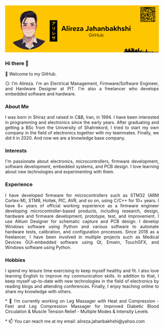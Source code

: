 ![Alireza Jahanbakhshi Banner Image](./Banner.png)
### Hi there 👋
🌺 Welcome to my GitHub.

<p align="justify">
😏 I’m Alireza. I'm an Electrical Management, Firmware/Software Engineer, and Hardware Designer at PIT. I'm also a freelancer who develops embedded software and hardware.
</p>

### About Me
<p align="justify"> 
I was born in Shiraz and raised in C&B, Iran, in 1994. I have been interested in programming and electronics since the early years. After graduating and getting a BSc from the University of Shahrekord, I tried to start my own company in the field of electronics together with my teammates. Finally, we did it in 2020. And now we are a knowledge base company.
</p>


### Interests
<p align="justify"> 
I'm passionate about electronics, microcontrollers, firmware development, software development, embedded systems, and PCB design. I love learning about new technologies and experimenting with them.
</p>


### Experience
<p align="justify"> 
I have developed firmware for microcontrollers such as STM32 (ARM Cortex-M), STM8, Holtek, PIC, AVR, and so on, using C/C++ for 10+ years. I have 8+ years of official working experience as a firmware engineer developing microcontroller-based products, including research, design, hardware and firmware development, prototype, test, and improvement. I use Altium Designer for schematic capture and PCB design. I develop Windows software using Python and various software to automate hardware tests, calibration, and configuration processes. Since 2018 as a freelancer, I have been involved in multiple projects such as Medical Devices GUI-embedded software using Qt, Emwin, TouchGFX, and Windows software using Python.
</p>


### Hobbies
<p align="justify"> 
I spend my leisure time exercising to keep myself healthy and fit. I also love learning English to improve my communication skills. In addition to that, I keep myself up-to-date with new technologies in the field of electronics by reading blogs and attending conferences. Finally, I enjoy teaching online to share my knowledge with others.
</p>


<p align="justify"> 
* 🔭 I’m currently working on Leg Massager with Heat and Compression - Feet and Leg Compression Massager for Improved Diabetic Blood Circulation & Muscle Tension Relief - Multiple Modes & Intensity Levels 
</p>
* 📫 You can reach me at my email: alireza.jahanbakhshi@yahoo.com
<!--
**Alireza-Jahanbakhshi/Alireza-Jahanbakhshi** is a ✨ _special_ ✨ repository because its `README.md` (this file) appears on your GitHub profile.

Here are some ideas to get you started:

- 🔭 I’m currently working on ...
- 🌱 I’m currently learning ...
- 👯 I’m looking to collaborate on ...
- 🤔 I’m looking for help with ...
- 💬 Ask me about ...
- 📫 How to reach me: ...
- 😄 Pronouns: ...
- ⚡ Fun fact: ...
-->

<div id="header" align="center">
  <img src="https://media.giphy.com/media/M9gbBd9nbDrOTu1Mqx/giphy.gif" width="100"/>
</div>

## 💼 Skills

![](https://img.shields.io/badge/Code-EmbeddedSystems-informational?style=flat&logo=raspberrypi&color=A22846)
![](https://img.shields.io/badge/Code-ARM/STM8(Assembly/Register/SPL/LL/HAL)-informational?style=flat&logo=stmicroelectronics&color=03234B)
![](https://img.shields.io/badge/Code-MicroPython-informational?style=flat&logo=micropython&color=2B2728)
![](https://img.shields.io/badge/Code-C-informational?style=flat&logo=c&color=A8B9CC)
![](https://img.shields.io/badge/Code-C++-informational?style=flat&logo=cplusplus&color=00599C)
![](https://img.shields.io/badge/Code-Python-informational?style=flat&logo=Python&color=FFFF00)
![](https://img.shields.io/badge/Code-Keras-informational?style=flat&logo=keras&color=D00000)
![](https://img.shields.io/badge/Code-NumPy-informational?style=flat&logo=numpy&color=013243)
![](https://img.shields.io/badge/Code-TensorFlow-informational?style=flat&logo=tensorflow&color=FF6F00)
![](https://img.shields.io/badge/Code-Pandas-informational?style=flat&logo=pandas&color=150458)
![](https://img.shields.io/badge/Code-ScikitLearn-informational?style=flat&logo=scikitlearn&color=F7931E)
![](https://img.shields.io/badge/Code-Anaconda-informational?style=flat&logo=anaconda&color=44A833)
![](https://img.shields.io/badge/Code-Jupyter-informational?style=flat&logo=jupyter&color=F37626)
![](https://img.shields.io/badge/Code-VisualStudioCode-informational?style=flat&logo=visualstudiocode&color=007ACC)
![](https://img.shields.io/badge/Code-Notepad++-informational?style=flat&logo=notepadplusplus&color=90E59A)
![](https://img.shields.io/badge/Code-LaTex-informational?style=flat&logo=latex&color=008080)
![](https://img.shields.io/badge/Code-Android(Kotlin)-informational?style=flat&logo=androidstudio&color=3DDC84)
![](https://img.shields.io/badge/Tools-Git-informational?style=flat&logo=Git&color=F05032)
![](https://img.shields.io/badge/Tools-GitHub-informational?style=flat&logo=GitHub&color=181717)
![](https://img.shields.io/badge/Hardware/Code-ESP-informational?style=flat&logo=esphome&color=000000)
![](https://img.shields.io/badge/Hardware-ProfessionalPCBDesigner-informational?style=flat&logo=altiumdesigner&color=A5915F)

